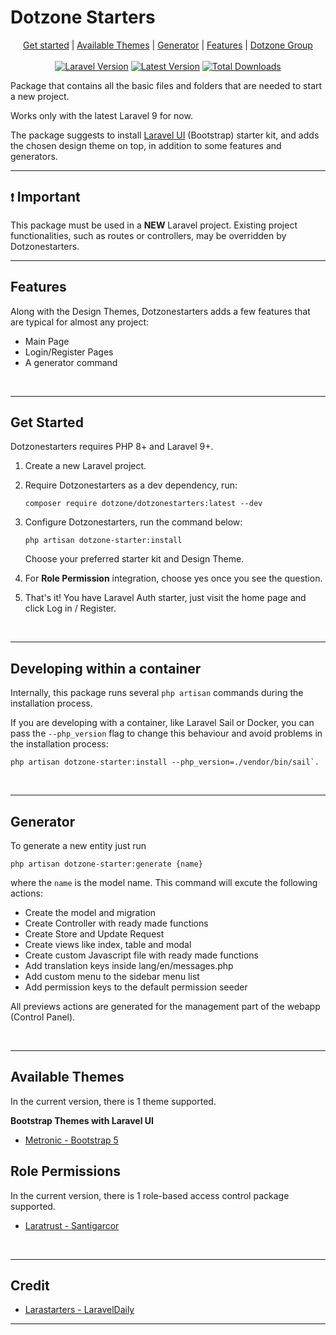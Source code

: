 # Dotzone Starters

<div align="center">
    <p align="center">
        <a href="#get-started">Get started</a> |
        <a href="#available-themes">Available Themes</a> |
        <a href="#generator">Generator</a> |
        <a href="#features">Features</a> |
        <a href="https://dotzonegrp.com" target="_blank">Dotzone Group</a>
        <br/> <br/>
        <a href="packagist.org/packages/dotzone/dotzonestarters"><img alt="Laravel Version" src="https://img.shields.io/static/v1?label=laravel&message=%E2%89%A59.0&color=0078BE&logo=laravel&style=flat-square"></a>
        <a href="packagist.org/packages/dotzone/dotzonestarters"><img alt="Latest Version" src="https://img.shields.io/packagist/v/dotzone/dotzonestarters"></a>
        <a href="packagist.org/packages/dotzone/dotzonestarters"><img alt="Total Downloads" src="https://img.shields.io/packagist/dt/dotzone/dotzonestarters"></a>
  </p>
</div>

Package that contains all the basic files and folders that are needed to start a new project.

Works only with the latest Laravel 9 for now.

The package suggests to install [Laravel UI](https://github.com/laravel/ui) (Bootstrap) starter kit, and adds the chosen design theme on top, in addition to some features and generators.

---

## ` ❗ ` Important

This package must be used in a **NEW** Laravel project. Existing project functionalities, such as routes or controllers, may be overridden by Dotzonestarters.


---

## Features

Along with the Design Themes, Dotzonestarters adds a few features that are typical for almost any project:

- Main Page
- Login/Register Pages
- A generator command

<br/>

---

## Get Started

Dotzonestarters requires PHP 8+ and Laravel 9+.

1. Create a new Laravel project.

2. Require Dotzonestarters as a dev dependency, run:

    ```shell
    composer require dotzone/dotzonestarters:latest --dev
    ```

3. Configure Dotzonestarters, run the command below:

    ```shell
    php artisan dotzone-starter:install
    ```

    Choose your preferred starter kit and Design Theme.

4. For **Role Permission** integration, choose yes once you see the question.

5. That's it! You have Laravel Auth starter, just visit the home page and click Log in / Register.

<br/>

---

## Developing within a container

Internally, this package runs several `php artisan` commands during the installation process.

If you are developing with a container, like Laravel Sail or Docker, you can pass the `--php_version` flag to change this behaviour and avoid problems in the installation process:

```shell
php artisan dotzone-starter:install --php_version=./vendor/bin/sail`.
```

</br>

---
## Generator

To generate a new entity just run
```shell
php artisan dotzone-starter:generate {name}
```
where the `name` is the model name. This command will excute the following actions:

- Create the model and migration
- Create Controller with ready made functions
- Create Store and Update Request
- Create views like index, table and modal 
- Create custom Javascript file with ready made functions
- Add translation keys inside lang/en/messages.php
- Add custom menu to the sidebar menu list
- Add permission keys to the default permission seeder

All previews actions are generated for the management part of the webapp (Control Panel).

</br>

---

## Available Themes

In the current version, there is 1 theme supported. 

**Bootstrap Themes with Laravel UI**

- [Metronic - Bootstrap 5](https://keenthemes.com/metronic8/)

## Role Permissions

In the current version, there is 1 role-based access control package supported.

- [Laratrust - Santigarcor](https://laratrust.santigarcor.me)

</br>

---
## Credit

- [Larastarters - LaravelDaily](https://github.com/LaravelDaily/Larastarters)

---

